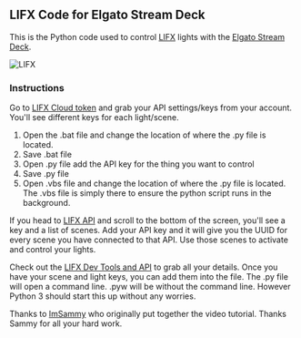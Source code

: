 ## LIFX Code for Elgato Stream Deck

This is the Python code used to control [LIFX](https://www.lifx.com/) lights with the [Elgato Stream Deck](https://www.elgato.com/en/gaming/stream-deck).

![LIFX](https://github.com/MishManners/LIFX-Streaming/blob/master/Images/Screenshot-2017-09-16-19.31.17.png)

### Instructions

Go to [LIFX Cloud token](https://cloud.lifx.com/settings) and grab your API settings/keys from your account. You'll see different keys for each light/scene.

1. Open the .bat file and change the location of where the .py file is located.
2. Save .bat file
3. Open .py file add the API key for the thing you want to control
4. Save .py file
5. Open .vbs file and change the location of where the .py file is located. The .vbs file is simply there to ensure the python script runs in the background.

If you head to [LIFX API](https://api.developer.lifx.com/docs/list-scenes) and scroll to the bottom of the screen, you'll see a key and a list of scenes. Add your API key and it will give you the UUID for every scene you have connected to that API. Use those scenes to activate and control your lights.

Check out the [LIFX Dev Tools and API](https://api.developer.lifx.com/) to grab all your details. Once you have your scene and light keys, you can add them into the file. The .py file will open a command line. .pyw will be without the command line. However Python 3 should start this up without any worries.

Thanks to [ImSammy](https://www.youtube.com/watch?v=UP3PQu4PlaY) who originally put together the video tutorial. Thanks Sammy for all your hard work.
